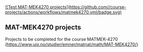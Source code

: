 [![Test MAT-MEK4270 projects](https://github.com/<your github username>/course-projects/actions/workflows/matmek4270.yml/badge.svg)](https://github.com/livelstorborg/course-projects/actions/workflows/matmek4270.yml)

## MAT-MEK4270 projects

Projects to be completed for the course MATMEK-4270 (https://www.uio.no/studier/emner/matnat/math/MAT-MEK4270/)
